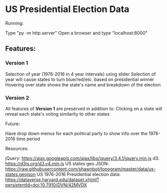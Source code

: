 # US Presidential Election Data

Running: 

Type "py -m http.server" 
Open a browser and type "localhost:8000"

## Features: 

### Version 1
Selection of year (1976-2016 in 4 year intervals) using slider 
Selection of year will cause states to turn blue/red/etc. based on presidential winner 
Hovering over state shows the state's name and breakdown of the election 

### Version 2
All features of **Version 1** are preserved in addition to:
Clicking on a state will reveal each state's voting similarity to other states


Future:

Have drop down menus for each political party to show info over the 1976-2016 time period 

Resources: 

jQuery: https://ajax.googleapis.com/ajax/libs/jquery/3.4.1/jquery.min.js
d3: https://d3js.org/d3.v4.min.js
US states geo JSON: https://raw.githubusercontent.com/shawnbot/topogram/master/data/us-states.geojson
US 1976-2016 Presidential election data: https://dataverse.harvard.edu/dataset.xhtml?persistentId=doi:10.7910/DVN/42MVDX





